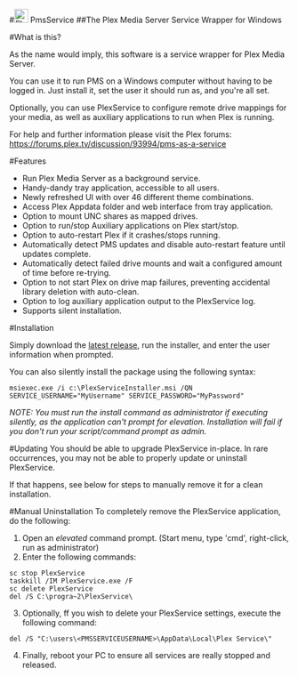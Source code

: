 #<img src="PlexService/PlexService.ico" alt="Plex Service" width="25" height="25" style="width:25px;height:25px"> PmsService 
##The Plex Media Server Service Wrapper for Windows

#What is this?

As the name would imply, this software is a service wrapper for Plex Media Server.

You can use it to run PMS on a Windows computer without having to be logged in. Just install it, set the user it should run as, and you're all set.

Optionally, you can use PlexService to configure remote drive mappings for your media, as well as auxiliary applications to run when Plex is running.

For help and further information please visit the Plex forums:
https://forums.plex.tv/discussion/93994/pms-as-a-service

#Features
- Run Plex Media Server as a background service.
- Handy-dandy tray application, accessible to all users.
- Newly refreshed UI with over 46 different theme combinations.
- Access Plex Appdata folder and web interface from tray application.
- Option to mount UNC shares as mapped drives.
- Option to run/stop Auxiliary applications on Plex start/stop.
- Option to auto-restart Plex if it crashes/stops running.
- Automatically detect PMS updates and disable auto-restart feature until updates complete.
- Automatically detect failed drive mounts and wait a configured amount of time before re-trying.
- Option to not start Plex on drive map failures, preventing accidental library deletion with auto-clean.
- Option to log auxiliary application output to the PlexService log.
- Supports silent installation.

#Installation

Simply download the [latest release](https://github.com/cjmurph/PmsService/releases/latest), run the installer, and enter the user information when prompted.

You can also silently install the package using the following syntax:

```
msiexec.exe /i c:\PlexServiceInstaller.msi /QN SERVICE_USERNAME="MyUsername" SERVICE_PASSWORD="MyPassword"
```
*NOTE: You must run the install command as administrator if executing silently, as the application can't prompt for elevation.
Installation will fail if you don't run your script/command prompt as admin.* 

#Updating
You should be able to upgrade PlexService in-place. In rare occurrences, you may not be able to properly update or uninstall PlexService.

If that happens, see below for steps to manually remove it for a clean installation.


#Manual Uninstallation
To completely remove the PlexService application, do the following:
1. Open an *elevated* command prompt. (Start menu, type 'cmd', right-click, run as administrator)
2. Enter the following commands:
```
sc stop PlexService
taskkill /IM PlexService.exe /F
sc delete PlexService
del /S C:\progra~2\PlexService\
```
3. Optionally, ff you wish to delete your PlexService settings, execute the following command:
```
del /S "C:\users\<PMSSERVICEUSERNAME>\AppData\Local\Plex Service\"
```
4. Finally, reboot your PC to ensure all services are really stopped and released.

